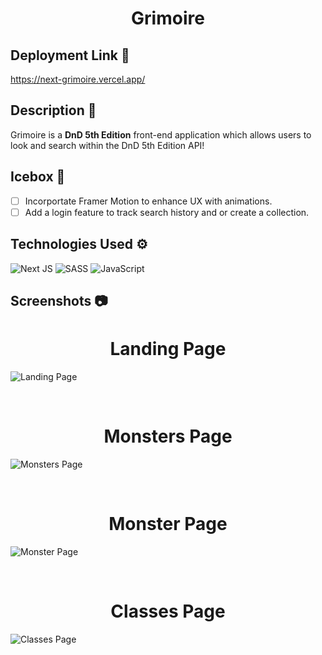 <h1 align='center'> Grimoire </h1>

## **Deployment Link** 🔗
https://next-grimoire.vercel.app/

## **Description** 📃

Grimoire is a **DnD 5th Edition** front-end application which allows users to look and search within the DnD 5th Edition API!

## **Icebox** 🧊

- [ ] Incorportate Framer Motion to enhance UX with animations.
- [ ] Add a login feature to track search history and or create a collection.

## **Technologies Used** ⚙
![Next JS](https://img.shields.io/badge/Next-black?style=for-the-badge&logo=next.js&logoColor=white)
![SASS](https://img.shields.io/badge/SASS-hotpink.svg?style=for-the-badge&logo=SASS&logoColor=white)
![JavaScript](https://img.shields.io/badge/javascript-%23323330.svg?style=for-the-badge&logo=javascript&logoColor=%23F7DF1E)
## **Screenshots** 📷

<h1 align='center'> Landing Page </h1>

![Landing Page](https://i.imgur.com/ZsXWhe3.png)

<br>
<h1 align='center'> Monsters Page </h1>

![Monsters Page](https://i.imgur.com/i43XvFl.png)

<br>
<h1 align='center'> Monster Page </h1>

![Monster Page](https://i.imgur.com/y15SC6i.png)

<br>
<h1 align='center'> Classes Page </h1>

![Classes Page](https://i.imgur.com/Hp8QXYZ.png)



